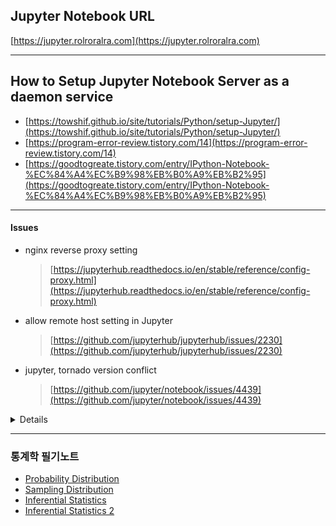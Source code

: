 ## Jupyter Notebook URL
[https://jupyter.rolroralra.com](https://jupyter.rolroralra.com)

---
## How to Setup Jupyter Notebook Server as a daemon service
  - [https://towshif.github.io/site/tutorials/Python/setup-Jupyter/](https://towshif.github.io/site/tutorials/Python/setup-Jupyter/)
  - [https://program-error-review.tistory.com/14](https://program-error-review.tistory.com/14)
  - [https://goodtogreate.tistory.com/entry/IPython-Notebook-%EC%84%A4%EC%B9%98%EB%B0%A9%EB%B2%95](https://goodtogreate.tistory.com/entry/IPython-Notebook-%EC%84%A4%EC%B9%98%EB%B0%A9%EB%B2%95)

---
#### Issues
- nginx reverse proxy setting
	> [https://jupyterhub.readthedocs.io/en/stable/reference/config-proxy.html](https://jupyterhub.readthedocs.io/en/stable/reference/config-proxy.html)
- allow remote host setting in Jupyter
	> [https://github.com/jupyterhub/jupyterhub/issues/2230](https://github.com/jupyterhub/jupyterhub/issues/2230)
- jupyter, tornado version conflict
	> [https://github.com/jupyter/notebook/issues/4439](https://github.com/jupyter/notebook/issues/4439)

<details>
  <summary>Details</summary>
  <p>

---
#### /etc/nginx/conf.d/jupyter.conf
```nginx.conf
map $http_upgrade $connection_upgrade {
    default upgrade;
    ''      close;
}

server {
	listen       443 ssl http2;
	listen       [::]:443 ssl http2;
	server_name  jupyter.rolroralra.com;
	#root         /usr/share/nginx/html;

	# Load configuration files for the default server block.
	#include /etc/nginx/default.d/*.conf;
	include /etc/nginx/default.d/certbot_ssl.conf;	# managed by Certbot

  add_header Strict-Transport-Security max-age=15768000;

	# Managing literal requests to the JupyterHub front end
	location / {
		proxy_pass       http://localhost:8888;
		proxy_set_header X-Real-IP $remote_addr;
		proxy_set_header Host $host;
		proxy_set_header X-Forwarded-For $proxy_add_x_forwarded_for;

		# websocket headers
		proxy_http_version 1.1;
		proxy_set_header Upgrade $http_upgrade;
		proxy_set_header Connection $connection_upgrade;

		proxy_buffering off;
	}

 	#Managing requests to verify letsencrypt host
 	location ~ /.well-known {
 		allow all;
 	}


	error_page 404 /404.html;
		location = /40x.html {
	}

	error_page 500 502 503 504 /50x.html;
		location = /50x.html {
	}
}
```
  </p>
</details>

---
### 통계학 필기노트
- [Probability Distribution](https://github.com/rolroralra/jupyter_notebook_statistics/blob/master/workspace/Probability_Distribution.ipynb)
- [Sampling Distribution](https://github.com/rolroralra/jupyter_notebook_statistics/blob/master/workspace/Sampling_Distribution.ipynb)
- [Inferential Statistics](https://github.com/rolroralra/jupyter_notebook_statistics/blob/master/workspace/Inferential_Statistics.ipynb)
- [Inferential Statistics 2](https://github.com/rolroralra/jupyter_notebook_statistics/blob/master/workspace/Inferential_Statistics_2.ipynb)
